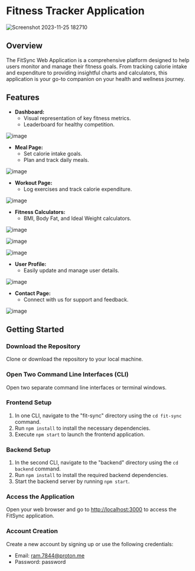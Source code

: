 # Fitness Tracker Application

![Screenshot 2023-11-25 182710](https://github.com/SSSRaviCharan/FitnessTracker_Application/assets/86793390/5e9dedb2-e26a-4afb-91f6-4f6af3a30079)

## Overview

The FitSync Web Application is a comprehensive platform designed to help users monitor and manage their fitness goals. From tracking calorie intake and expenditure to providing insightful charts and calculators, this application is your go-to companion on your health and wellness journey.

## Features

- **Dashboard:**
  - Visual representation of key fitness metrics.
  - Leaderboard for healthy competition.

![image](https://github.com/SSSRaviCharan/FitnessTracker_Application/assets/86793390/55613956-5a58-4f51-be47-d40aacc313a3)

- **Meal Page:**
  - Set calorie intake goals.
  - Plan and track daily meals.

![image](https://github.com/SSSRaviCharan/FitnessTracker_Application/assets/86793390/d6423d93-9d21-4bf7-8720-e3214578b7af)



- **Workout Page:**
  - Log exercises and track calorie expenditure.

![image](https://github.com/SSSRaviCharan/FitnessTracker_Application/assets/86793390/5470068c-2fa3-423f-ad06-69562648549a)

- **Fitness Calculators:**
  - BMI, Body Fat, and Ideal Weight calculators.

![image](https://github.com/SSSRaviCharan/FitnessTracker_Application/assets/86793390/f93a6580-578e-4e7c-b0a4-5f70e2a556d7)

![image](https://github.com/SSSRaviCharan/FitnessTracker_Application/assets/86793390/2c663ebb-2e54-4112-b8d3-1743a2503657)

![image](https://github.com/SSSRaviCharan/FitnessTracker_Application/assets/86793390/42db1b28-8197-4829-b90c-41149fab5e77)

- **User Profile:**
  - Easily update and manage user details.

![image](https://github.com/SSSRaviCharan/FitnessTracker_Application/assets/86793390/ce41ab50-1d24-4b67-834b-3912252e76f2)

- **Contact Page:**
  - Connect with us for support and feedback.

![image](https://github.com/SSSRaviCharan/FitnessTracker_Application/assets/86793390/cd481041-b009-42d4-bf49-5d18bea31926)

## Getting Started

### Download the Repository
Clone or download the repository to your local machine.

### Open Two Command Line Interfaces (CLI)
Open two separate command line interfaces or terminal windows.

### Frontend Setup

1. In one CLI, navigate to the "fit-sync" directory using the `cd fit-sync` command.
2. Run `npm install` to install the necessary dependencies.
3. Execute `npm start` to launch the frontend application.

### Backend Setup

1. In the second CLI, navigate to the "backend" directory using the `cd backend` command.
2. Run `npm install` to install the required backend dependencies.
3. Start the backend server by running `npm start`.

### Access the Application

Open your web browser and go to [http://localhost:3000](http://localhost:3000) to access the FitSync application.

### Account Creation

Create a new account by signing up or use the following credentials:
  - Email: ram.7844@proton.me
  - Password: password
